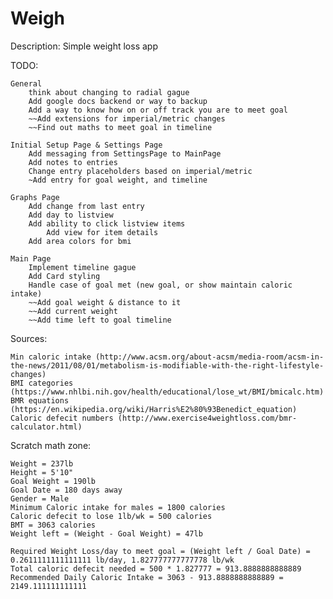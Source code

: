 # Weigh

Description: Simple weight loss app


TODO:

	General
		think about changing to radial gague
		Add google docs backend or way to backup
		Add a way to know how on or off track you are to meet goal
		~~Add extensions for imperial/metric changes
		~~Find out maths to meet goal in timeline

	Initial Setup Page & Settings Page
		Add messaging from SettingsPage to MainPage
		Add notes to entries
		Change entry placeholders based on imperial/metric
		~Add entry for goal weight, and timeline

	Graphs Page
		Add change from last entry
		Add day to listview
		Add ability to click listview items
			Add view for item details
		Add area colors for bmi

	Main Page
		Implement timeline gague
		Add Card styling
		Handle case of goal met (new goal, or show maintain caloric intake)
		~~Add goal weight & distance to it
		~~Add current weight
		~~Add time left to goal timeline


Sources:

	Min caloric intake (http://www.acsm.org/about-acsm/media-room/acsm-in-the-news/2011/08/01/metabolism-is-modifiable-with-the-right-lifestyle-changes)
	BMI categories (https://www.nhlbi.nih.gov/health/educational/lose_wt/BMI/bmicalc.htm)
	BMR equations (https://en.wikipedia.org/wiki/Harris%E2%80%93Benedict_equation)
	Caloric defecit numbers (http://www.exercise4weightloss.com/bmr-calculator.html)


Scratch math zone:

	Weight = 237lb
	Height = 5'10"
	Goal Weight = 190lb
	Goal Date = 180 days away
	Gender = Male
	Minimum Caloric intake for males = 1800 calories
	Caloric defecit to lose 1lb/wk = 500 calories
	BMT = 3063 calories
	Weight left = (Weight - Goal Weight) = 47lb

	Required Weight Loss/day to meet goal = (Weight left / Goal Date) = 0.2611111111111111 lb/day, 1.827777777777778 lb/wk
	Total caloric defecit needed = 500 * 1.827777 = 913.8888888888889
	Recommended Daily Caloric Intake = 3063 - 913.8888888888889 = 2149.111111111111